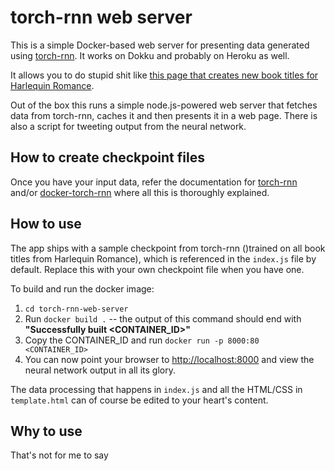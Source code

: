 # torch-rnn web server

This is a simple Docker-based web server for presenting data generated using [torch-rnn](https://github.com/jcjohnson/torch-rnn). It works on Dokku and probably on Heroku as well.

It allows you to do stupid shit like [this page that creates new book titles for Harlequin Romance](http://harlequin.dokku.kvitebjorn.com/).

Out of the box this runs a simple node.js-powered web server that fetches data from torch-rnn, caches it and then presents it in a web page. There is also a script for tweeting output from the neural network.

## How to create checkpoint files

Once you have your input data, refer the documentation for [torch-rnn](https://github.com/jcjohnson/torch-rnn) and/or [docker-torch-rnn](https://github.com/crisbal/docker-torch-rnn) where all this is thoroughly explained.

## How to use

The app ships with a sample checkpoint from torch-rnn ()trained on all book titles from Harlequin Romance), which is referenced in the `index.js` file by default. Replace this with your own checkpoint file when you have one.

To build and run the docker image:

1. `cd torch-rnn-web-server`
2. Run `docker build .` -- the output of this command should end with **"Successfully built <CONTAINER_ID>"**
3. Copy the CONTAINER_ID and run `docker run -p 8000:80 <CONTAINER_ID>`
4. You can now point your browser to <http://localhost:8000> and view the neural network output in all its glory.

The data processing that happens in `index.js` and all the HTML/CSS in `template.html` can of course be edited to your heart's content.

## Why to use

That's not for me to say
